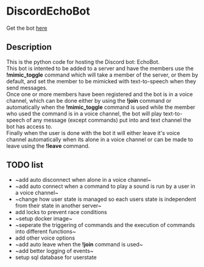 # DiscordEchoBot
Get the bot [here](https://discord.com/oauth2/authorize?client_id=1383542849362202746)
## Description
This is the python code for hosting the Discord bot: EchoBot.\
This bot is intented to be added to a server and have the members use the __!mimic_toggle__ command which will take a member of the server, or them by default, and set the member to be mimicked with text-to-speech when they send messages.\
Once one or more members have been registered and the bot is in a voice channel, which can be done either by using the __!join__ command or automatically when the __!mimic_toggle__ command is used while the member who used the command is in a voice channel, the bot will play text-to-speech of any message (except commands) put into and text channel the bot has access to.\
Finally when the user is done with the bot it will either leave it's voice channel automatically when its alone in a voice channel or can be made to leave using the __!leave__ command.
## TODO list
+ ~add auto disconnect when alone in a voice channel~
+ ~add auto connect when a command to play a sound is run by a user in a voice channel~
+ ~change how user state is managed so each users state is independent from their state in another server~
+ add locks to prevent race conditions
+ ~setup docker image~
+ ~seperate the triggering of commands and the execution of commands into different functions~
+ add other voice options
+ ~add auto leave when the __!join__ command is used~
+ ~add better logging of events~
+ setup sql database for userstate
